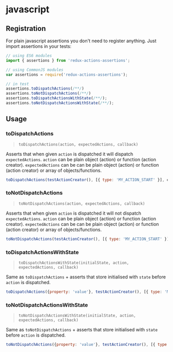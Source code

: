 # javascript

## Registration

For plain javascript assertions you don't need to register anything. Just import assertions in your tests:

```js
// using ES6 modules
import { assertions } from 'redux-actions-assertions';

// using CommonJS modules
var assertions = require('redux-actions-assertions');

// in test
assertions.toDispatchActions(/**/)
assertions.toNotDispatchActions(/**/)
assertions.toDispatchActionsWithState(/**/);
assertions.toNotDispatchActionsWithState(/**/);
```

## Usage

### toDispatchActions
> `toDispatchActions(action, expectedActions, callback)`

Asserts that when given `action` is dispatched it will dispatch `expectedActions`. `action` can be plain object (action) or function (action creator). `expectedActions` can be can be plain object (action) or function (action creator) or array of objects/functions.

```js
toDispatchActions(testActionCreator(), [{ type: 'MY_ACTION_START' }], callback);
```

### toNotDispatchActions
> `toNotDispatchActions(action, expectedActions, callback)`

Asserts that when given `action` is dispatched it will not dispatch `expectedActions`. `action` can be plain object (action) or function (action creator). `expectedActions` can be can be plain object (action) or function (action creator) or array of objects/functions.

```js
toNotDispatchActions(testActionCreator(), [{ type: 'MY_ACTION_START' }], callback);
```

### toDispatchActionsWithState

> `toDispatchActionsWithState(initialState, action, expectedActions, callback)`

Same as `toDispatchActions` + asserts that store initialised with `state` before `action` is dispatched.

```js
toDispatchActions({property: 'value'}, testActionCreator(), [{ type: 'MY_ACTION_START' }], callback);
```

### toNotDispatchActionsWithState

> `toNotDispatchActionsWithState(initialState, action, expectedActions, callback)`

Same as `toNotDispatchActions` + asserts that store initialised with `state` before `action` is dispatched.

```js
toNotDispatchActions({property: 'value'}, testActionCreator(), [{ type: 'MY_ACTION_START' }], callback);
```
